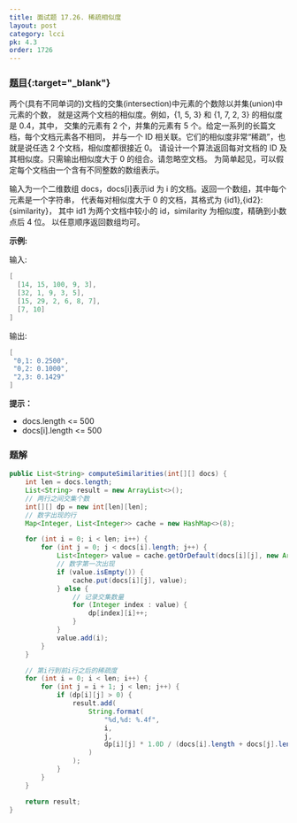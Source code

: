 ```yaml
---
title: 面试题 17.26. 稀疏相似度
layout: post
category: lcci
pk: 4.3
order: 1726
---
```


### [题目](https://leetcode-cn.com/word-rectangle-lcci/){:target="_blank"}

两个(具有不同单词的)文档的交集(intersection)中元素的个数除以并集(union)中元素的个数，
就是这两个文档的相似度。例如，{1, 5, 3} 和 {1, 7, 2, 3} 的相似度是 0.4，其中，
交集的元素有 2 个，并集的元素有 5 个。给定一系列的长篇文档，每个文档元素各不相同，
并与一个 ID 相关联。它们的相似度非常“稀疏”，也就是说任选 2 个文档，相似度都很接近 0。
请设计一个算法返回每对文档的 ID 及其相似度。只需输出相似度大于 0 的组合。请忽略空文档。
为简单起见，可以假定每个文档由一个含有不同整数的数组表示。

输入为一个二维数组 docs，docs[i]表示id 为 i 的文档。返回一个数组，其中每个元素是一个字符串，
代表每对相似度大于 0 的文档，其格式为 {id1},{id2}: {similarity}，
其中 id1 为两个文档中较小的 id，similarity 为相似度，精确到小数点后 4 位。
以任意顺序返回数组均可。

**示例:**

输入:

```java
[
  [14, 15, 100, 9, 3],
  [32, 1, 9, 3, 5],
  [15, 29, 2, 6, 8, 7],
  [7, 10]
]
```

输出:

```java
[
 "0,1: 0.2500",
 "0,2: 0.1000",
 "2,3: 0.1429"
]
```

**提示：**
- docs.length <= 500
- docs[i].length <= 500

### 题解

```java
public List<String> computeSimilarities(int[][] docs) {
    int len = docs.length;
    List<String> result = new ArrayList<>();
    // 两行之间交集个数
    int[][] dp = new int[len][len];
    // 数字出现的行
    Map<Integer, List<Integer>> cache = new HashMap<>(8);

    for (int i = 0; i < len; i++) {
        for (int j = 0; j < docs[i].length; j++) {
            List<Integer> value = cache.getOrDefault(docs[i][j], new ArrayList<>());
            // 数字第一次出现
            if (value.isEmpty()) {
                cache.put(docs[i][j], value);
            } else {
                // 记录交集数量
                for (Integer index : value) {
                    dp[index][i]++;
                }
            }
            value.add(i);
        }
    }

    // 第i行到前i行之后的稀疏度
    for (int i = 0; i < len; i++) {
        for (int j = i + 1; j < len; j++) {
            if (dp[i][j] > 0) {
                result.add(
                    String.format(
                        "%d,%d: %.4f",
                        i,
                        j,
                        dp[i][j] * 1.0D / (docs[i].length + docs[j].length - dp[i][j])
                    )
                );
            }
        }
    }

    return result;
}
```